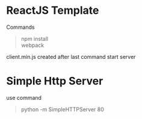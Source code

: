 # ReactJS Template 

Commands
> npm install <br>
> webpack

client.min.js created after last command
start server
# Simple Http Server
use command
> python -m SimpleHTTPServer 80
